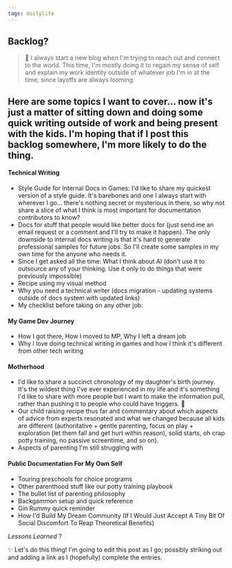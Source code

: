 ```yaml
---
tags: dailylife
---
```


## Backlog?

> 🤔 I always start a new blog when I'm trying to reach out and connect to the world. 
> This time, I'm mostly doing it to regain my sense of self and explain my work identity outside of whatever job I'm in at the time, since layoffs are always looming. 

Here are some topics I want to cover... now it's just a matter of sitting down and doing some quick writing outside of work and being present with the kids. I'm hoping that if I post this backlog somewhere, I'm more likely to do the thing. 
---

#### Technical Writing

* Style Guide for Internal Docs in Games: I'd like to share my quickest version of a style guide. It's barebones and one I always start with wherever I go... there's nothing secret or mysterious in there, so why not share a slice of what I think is most important for documentation contributors to know? 
* Docs for stuff that people would like better docs for (just send me an email request or a comment and I'll try to make it happen). The only downside to internal docs writing is that it's hard to generate professional samples for future jobs. So I'll create some samples in my own time for the anyone who needs it. 
* Since I get asked all the time: What I think about AI (don't use it to outsource any of your thinking. Use it only to do things that were previously impossible) 
* Recipe using my visual method
* Why you need a technical writer (docs migration - updating systems outside of docs system with updated links) 
* My checklist before taking on any other job. 

#### My Game Dev Journey 
* How I got there, How I moved to MP, Why I left a dream job
* Why I love doing technical writing in games and how I think it's different from other tech writing


#### Motherhood

* I'd like to share a succinct chronology of my daughter's birth journey. It's the wildest thing I've ever experienced in my life and it's something I'd like to share with more people but I want to make the information pull, rather than pushing it to people who could have triggers. 🧡
* Our child raising recipe thus far and commentary about which aspects of advice from experts resonated and what we changed because all kids are different  (authoritative + gentle parenting, focus on play + exploration (let them fall and get hurt within reason), solid starts, oh crap potty training, no passive screentime, and so on). 
* Aspects of parenting I'm still struggling with 


#### Public Documentation For My Own Self
* Touring preschools for choice programs
* Other parenthood stuff like our potty training playbook 
* The bullet list of parenting philosophy
* Backgammon setup and quick reference
* Gin Rummy quick reminder
* How I'd Build My Dream Community (If I Would Just Accept A Tiny Bit Of Social Discomfort To Reap Theoretical Benefits)


*Lessons Learned*
?

✨ Let's do this thing! I'm going to edit this post as I go; possibly striking out and adding a link as I (hopefully) complete the entries. 